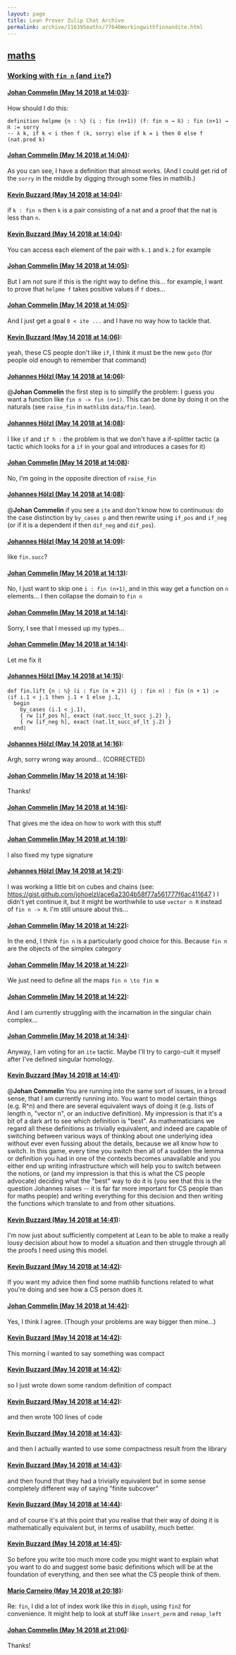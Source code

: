 ```yaml
---
layout: page
title: Lean Prover Zulip Chat Archive 
permalink: archive/116395maths/77646Workingwithfinnandite.html
---
```


## [maths](index.html)
### [Working with `fin n` (and `ite`?)](77646Workingwithfinnandite.html)

#### [Johan Commelin (May 14 2018 at 14:03)](https://leanprover.zulipchat.com/#narrow/stream/116395-maths/topic/Working%20with%20%60fin%20n%60%20%28and%20%60ite%60%3F%29/near/126534552):
How should I do this:
```lean
definition helpme {n : ℕ} (i : fin (n+1)) (f: fin n → ℝ) : fin (n+1) → ℝ := sorry
-- λ k, if k < i then f ⟨k, sorry⟩ else if k = i then 0 else f (nat.pred k)
```

#### [Johan Commelin (May 14 2018 at 14:04)](https://leanprover.zulipchat.com/#narrow/stream/116395-maths/topic/Working%20with%20%60fin%20n%60%20%28and%20%60ite%60%3F%29/near/126534604):
As you can see, I have a definition that almost works. (And I could get rid of the `sorry` in the middle by digging through some files in mathlib.)

#### [Kevin Buzzard (May 14 2018 at 14:04)](https://leanprover.zulipchat.com/#narrow/stream/116395-maths/topic/Working%20with%20%60fin%20n%60%20%28and%20%60ite%60%3F%29/near/126534611):
if `k : fin n` then `k` is a pair consisting of a nat and a proof that the nat is less than `n`.

#### [Kevin Buzzard (May 14 2018 at 14:04)](https://leanprover.zulipchat.com/#narrow/stream/116395-maths/topic/Working%20with%20%60fin%20n%60%20%28and%20%60ite%60%3F%29/near/126534614):
You can access each element of the pair with `k.1` and `k.2` for example

#### [Johan Commelin (May 14 2018 at 14:05)](https://leanprover.zulipchat.com/#narrow/stream/116395-maths/topic/Working%20with%20%60fin%20n%60%20%28and%20%60ite%60%3F%29/near/126534617):
But I am not sure if this is the right way to define this... for example, I want to prove that `helpme f` takes positive values if `f` does...

#### [Johan Commelin (May 14 2018 at 14:05)](https://leanprover.zulipchat.com/#narrow/stream/116395-maths/topic/Working%20with%20%60fin%20n%60%20%28and%20%60ite%60%3F%29/near/126534630):
And I just get a goal `0 < ite ...` and I have no way how to tackle that.

#### [Kevin Buzzard (May 14 2018 at 14:06)](https://leanprover.zulipchat.com/#narrow/stream/116395-maths/topic/Working%20with%20%60fin%20n%60%20%28and%20%60ite%60%3F%29/near/126534685):
yeah, these CS people don't like `if`, I think it must be the new `goto` (for people old enough to remember that command)

#### [Johannes Hölzl (May 14 2018 at 14:06)](https://leanprover.zulipchat.com/#narrow/stream/116395-maths/topic/Working%20with%20%60fin%20n%60%20%28and%20%60ite%60%3F%29/near/126534688):
@**Johan Commelin** the first step is to simplify the problem: I guess you want a function like `fin n -> fin (n+1)`. This can be done by doing it on the naturals (see `raise_fin` in `mathlib`s `data/fin.lean`).

#### [Johannes Hölzl (May 14 2018 at 14:08)](https://leanprover.zulipchat.com/#narrow/stream/116395-maths/topic/Working%20with%20%60fin%20n%60%20%28and%20%60ite%60%3F%29/near/126534708):
I like `if` and `if h :` the problem is that we don't have a if-splitter tactic (a tactic which looks for a `if` in your goal and introduces a cases for it)

#### [Johan Commelin (May 14 2018 at 14:08)](https://leanprover.zulipchat.com/#narrow/stream/116395-maths/topic/Working%20with%20%60fin%20n%60%20%28and%20%60ite%60%3F%29/near/126534755):
No, I'm going in the opposite direction of `raise_fin`

#### [Johannes Hölzl (May 14 2018 at 14:08)](https://leanprover.zulipchat.com/#narrow/stream/116395-maths/topic/Working%20with%20%60fin%20n%60%20%28and%20%60ite%60%3F%29/near/126534756):
@**Johan Commelin** if you see a `ite` and don't know how to continuous: do the case distinction by `by_cases p` and then rewrite using `if_pos` and `if_neg` (or if it is a dependent if then `dif_neg` and `dif_pos`).

#### [Johannes Hölzl (May 14 2018 at 14:09)](https://leanprover.zulipchat.com/#narrow/stream/116395-maths/topic/Working%20with%20%60fin%20n%60%20%28and%20%60ite%60%3F%29/near/126534767):
like `fin.succ`?

#### [Johan Commelin (May 14 2018 at 14:13)](https://leanprover.zulipchat.com/#narrow/stream/116395-maths/topic/Working%20with%20%60fin%20n%60%20%28and%20%60ite%60%3F%29/near/126534881):
No, I just want to skip one `i : fin (n+1)`, and in this way get a function on `n` elements... I then collapse the domain to `fin n`

#### [Johan Commelin (May 14 2018 at 14:14)](https://leanprover.zulipchat.com/#narrow/stream/116395-maths/topic/Working%20with%20%60fin%20n%60%20%28and%20%60ite%60%3F%29/near/126534923):
Sorry, I see that I messed up my types...

#### [Johan Commelin (May 14 2018 at 14:14)](https://leanprover.zulipchat.com/#narrow/stream/116395-maths/topic/Working%20with%20%60fin%20n%60%20%28and%20%60ite%60%3F%29/near/126534924):
Let me fix it

#### [Johannes Hölzl (May 14 2018 at 14:15)](https://leanprover.zulipchat.com/#narrow/stream/116395-maths/topic/Working%20with%20%60fin%20n%60%20%28and%20%60ite%60%3F%29/near/126534937):
```lean
def fin.lift {n : ℕ} (i : fin (n + 2)) (j : fin n) : fin (n + 1) :=
⟨if i.1 < j.1 then j.1 + 1 else j.1,
  begin
    by_cases (i.1 < j.1),
    { rw [if_pos h], exact (nat.succ_lt_succ j.2) },
    { rw [if_neg h], exact (nat.lt_succ_of_lt j.2) }
  end⟩
```

#### [Johannes Hölzl (May 14 2018 at 14:16)](https://leanprover.zulipchat.com/#narrow/stream/116395-maths/topic/Working%20with%20%60fin%20n%60%20%28and%20%60ite%60%3F%29/near/126534978):
Argh, sorry wrong way around... (CORRECTED)

#### [Johan Commelin (May 14 2018 at 14:16)](https://leanprover.zulipchat.com/#narrow/stream/116395-maths/topic/Working%20with%20%60fin%20n%60%20%28and%20%60ite%60%3F%29/near/126534980):
Thanks!

#### [Johan Commelin (May 14 2018 at 14:16)](https://leanprover.zulipchat.com/#narrow/stream/116395-maths/topic/Working%20with%20%60fin%20n%60%20%28and%20%60ite%60%3F%29/near/126534982):
That gives me the idea on how to work with this stuff

#### [Johan Commelin (May 14 2018 at 14:19)](https://leanprover.zulipchat.com/#narrow/stream/116395-maths/topic/Working%20with%20%60fin%20n%60%20%28and%20%60ite%60%3F%29/near/126535054):
I also fixed my type signature

#### [Johannes Hölzl (May 14 2018 at 14:21)](https://leanprover.zulipchat.com/#narrow/stream/116395-maths/topic/Working%20with%20%60fin%20n%60%20%28and%20%60ite%60%3F%29/near/126535116):
I was working a little bit on cubes and chains (see: https://gist.github.com/johoelzl/ace6a2304b58f77a561777f6ac411647 )
I didn't yet continue it, but it might be worthwhile to use `vector n R` instead of `fin n -> R`. I'm still unsure about this...

#### [Johan Commelin (May 14 2018 at 14:22)](https://leanprover.zulipchat.com/#narrow/stream/116395-maths/topic/Working%20with%20%60fin%20n%60%20%28and%20%60ite%60%3F%29/near/126535129):
In the end, I think `fin n` is a particularly good choice for this. Because `fin n` are the objects of the simplex category

#### [Johan Commelin (May 14 2018 at 14:22)](https://leanprover.zulipchat.com/#narrow/stream/116395-maths/topic/Working%20with%20%60fin%20n%60%20%28and%20%60ite%60%3F%29/near/126535176):
We just need to define all the maps `fin n \to fin m`

#### [Johan Commelin (May 14 2018 at 14:22)](https://leanprover.zulipchat.com/#narrow/stream/116395-maths/topic/Working%20with%20%60fin%20n%60%20%28and%20%60ite%60%3F%29/near/126535182):
And I am currently struggling with the incarnation in the singular chain complex...

#### [Johan Commelin (May 14 2018 at 14:34)](https://leanprover.zulipchat.com/#narrow/stream/116395-maths/topic/Working%20with%20%60fin%20n%60%20%28and%20%60ite%60%3F%29/near/126535564):
Anyway, I am voting for an `ite` tactic. Maybe I'll try to cargo-cult it myself after I've defined singular homology.

#### [Kevin Buzzard (May 14 2018 at 14:41)](https://leanprover.zulipchat.com/#narrow/stream/116395-maths/topic/Working%20with%20%60fin%20n%60%20%28and%20%60ite%60%3F%29/near/126535796):
@**Johan Commelin** You are running into the same sort of issues, in a broad sense, that I am currently running into. You want to model certain things (e.g. R^n) and there are several equivalent ways of doing it (e.g. lists of length n, "vector n", or an inductive definition). My impression is that it's a bit of a dark art to see which definition is "best". As mathematicians we regard all these definitions as trivially equivalent, and indeed are capable of switching between various ways of thinking about one underlying idea without ever even fussing about the details, because we all know how to switch. In this game, every time you switch then all of a sudden the lemma or definition you had in one of the contexts becomes unavailable and you either end up writing infrastructure which will help you to switch between the notions, or (and my impression is that this is what the CS people advocate) deciding what the "best" way to do it is (you see that this is the question Johannes raises -- it is far far more important for CS people than for maths people) and writing everything for this decision and then writing the functions which translate to and from other situations.

#### [Kevin Buzzard (May 14 2018 at 14:41)](https://leanprover.zulipchat.com/#narrow/stream/116395-maths/topic/Working%20with%20%60fin%20n%60%20%28and%20%60ite%60%3F%29/near/126535805):
I'm now just about sufficiently competent at Lean to be able to make a really lousy decision about how to model a situation and then struggle through all the proofs I need using this model.

#### [Kevin Buzzard (May 14 2018 at 14:42)](https://leanprover.zulipchat.com/#narrow/stream/116395-maths/topic/Working%20with%20%60fin%20n%60%20%28and%20%60ite%60%3F%29/near/126535850):
If you want my advice then find some mathlib functions related to what you're doing and see how a CS person does it.

#### [Johan Commelin (May 14 2018 at 14:42)](https://leanprover.zulipchat.com/#narrow/stream/116395-maths/topic/Working%20with%20%60fin%20n%60%20%28and%20%60ite%60%3F%29/near/126535851):
Yes, I think I agree. (Though your problems are way bigger then mine...)

#### [Kevin Buzzard (May 14 2018 at 14:42)](https://leanprover.zulipchat.com/#narrow/stream/116395-maths/topic/Working%20with%20%60fin%20n%60%20%28and%20%60ite%60%3F%29/near/126535854):
This morning I wanted to say something was compact

#### [Kevin Buzzard (May 14 2018 at 14:42)](https://leanprover.zulipchat.com/#narrow/stream/116395-maths/topic/Working%20with%20%60fin%20n%60%20%28and%20%60ite%60%3F%29/near/126535856):
so I just wrote down some random definition of compact

#### [Kevin Buzzard (May 14 2018 at 14:42)](https://leanprover.zulipchat.com/#narrow/stream/116395-maths/topic/Working%20with%20%60fin%20n%60%20%28and%20%60ite%60%3F%29/near/126535857):
and then wrote 100 lines of code

#### [Kevin Buzzard (May 14 2018 at 14:43)](https://leanprover.zulipchat.com/#narrow/stream/116395-maths/topic/Working%20with%20%60fin%20n%60%20%28and%20%60ite%60%3F%29/near/126535861):
and then I actually wanted to use some compactness result from the library

#### [Kevin Buzzard (May 14 2018 at 14:43)](https://leanprover.zulipchat.com/#narrow/stream/116395-maths/topic/Working%20with%20%60fin%20n%60%20%28and%20%60ite%60%3F%29/near/126535870):
and then found that they had a trivially equivalent but in some sense completely different way of saying "finite subcover"

#### [Kevin Buzzard (May 14 2018 at 14:44)](https://leanprover.zulipchat.com/#narrow/stream/116395-maths/topic/Working%20with%20%60fin%20n%60%20%28and%20%60ite%60%3F%29/near/126535921):
and of course it's at this point that you realise that their way of doing it is mathematically equivalent but, in terms of usability, much better.

#### [Kevin Buzzard (May 14 2018 at 14:45)](https://leanprover.zulipchat.com/#narrow/stream/116395-maths/topic/Working%20with%20%60fin%20n%60%20%28and%20%60ite%60%3F%29/near/126535932):
So before you write too much more code you might want to explain what you want to do and suggest some basic definitions which will be at the foundation of everything, and then see what the CS people think of them.

#### [Mario Carneiro (May 14 2018 at 20:18)](https://leanprover.zulipchat.com/#narrow/stream/116395-maths/topic/Working%20with%20%60fin%20n%60%20%28and%20%60ite%60%3F%29/near/126550609):
Re: `fin`, I did a lot of index work like this in `dioph`, using `fin2` for convenience. It might help to look at stuff like `insert_perm` and `remap_left`

#### [Johan Commelin (May 14 2018 at 21:06)](https://leanprover.zulipchat.com/#narrow/stream/116395-maths/topic/Working%20with%20%60fin%20n%60%20%28and%20%60ite%60%3F%29/near/126552700):
Thanks!

